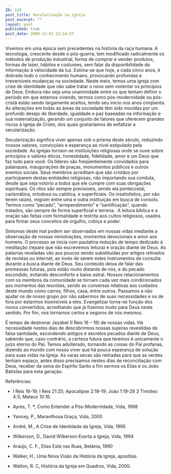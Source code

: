 ```yaml
---
ID: 129
post_title: Secularização na igreja
post_excerpt: ""
layout: post
published: true
post_date: 2009-12-01 22:14:57
---
```

Vivemos em uma época sem precedentes na história da raça humana. A tecnologia, crescente desde o pós-guerra, tem modificado radicalmente os métodos de produção industrial, forma de comprar e vender produtos, formas de lazer, hábitos e costumes, sem falar da disponibilidade da informação à velocidade da luz. Estima-se que hoje, a cada cinco anos, é dobrado todo o conhecimento humano, provocando profundas e irreversíveis mudanças na sociedade. Neste meio, temos uma igreja com crise de identidade que não sabe tratar o novo sem violentar os princípios de Deus. Embora não seja uma unanimidade entre os que tentam definir o período em que estamos vivendo, termos como pós-modernidade ou pós-cristã estão sendo largamente aceitos, tendo seu início nos anos cinqüenta. As alterações em todas as áreas da sociedade têm sido movidas por um profundo desejo de liberdade, igualdade e paz baseadas na informação e sua materialização, gerando um conjunto de fatores que oferecem grandes riscos à Igreja de Cristo, dos quais gostaríamos de enfatizar a secularização.

Secularização significa viver apenas sob o prisma deste século, reduzindo nossos valores, convicções e esperança ao nível estipulado pela sociedade. As igrejas tornam-se instituições religiosas onde se ouve sobre princípios e valores éticos, honestidade, fidelidade, amor e um Deus que faz tudo para você. Os líderes são freqüentemente convidados para palanques, inaugurações de praças, monumentos públicos e outros eventos sociais. Seus membros acreditam que são cristãos por  participarem destas entidades religiosas, não importando sua conduta, desde que seja notório a todos que ele cumpre com suas obrigações espirituais. Os ritos são sempre previsíveis, sendo ela pentecostal, carismática, ortodoxa ou católica, e superficiais. Os insatisfeitos, por não terem raízes, migram entre uma e outra instituição em busca de consolo. Termos como “pecado”, “arrependimento” e “santificação”, quando tratados, são sempre de forma superficial e terrena.  A leitura bíblica e a oração são feitas com formalidade e restrita aos cultos religiosos, usados para firmar seus conceitos de orgulho, cobiça e poder.

Sintomas deste mal podem ser observados em nossas vidas mediante a observação de nossas ministrações, momentos devocionais e amor aos homens. O processo se inicia com paulatina redução de tempo dedicado à meditação (repare que não escrevemos leitura) e oração diante de Deus. As palavras reveladas vão aos poucos sendo substituídas por artigos retirados de revistas ou internet, ao invés de serem estes instrumentos de consulta durante a busca diante de Deus. Seu conteúdo deixa de falar das promessas futuras, pois estão muito distante de nós, e do pecado escondido, evitando desconforto e baixo astral. Nossos relacionamentos com os membros da comunidade se tornam cada vez mais condicionados aos momentos das reuniões, sendo as conversas relativas aos cuidados deste mundo como carros, filhos, casa, entre outros. Passamos a não ajudar os de nosso grupo por não sabermos de suas necessidades e os de fora por estarmos insensíveis a eles. Evangelizar torna-se função dos novos convertidos, acreditando que já fizemos muito para Deus neste sentido. Por fim, nos tornamos certos e seguros de nós mesmos.

É tempo de destronar Jezabel (I Reis 16 – 19) de nossas vidas. Há necessidade nestes dias de descobrirmos nossas sujeiras revestidas de falsa santidade, escondendo antigos e secretos pecados diante de Deus, sabendo que, caso contrário, a certeza futura que teremos é unicamente o juízo eterno do Pai. Temos adulterado, tornando as coisas do Pai profanas, dizendo ao mundo com nosso viver que há pouca esperança de solução para suas vidas na Igreja. As varas secas são retiradas para que as verdes tenham espaço, antes disso precisamos nestes dias de reconciliação com Deus, receber da seiva do Espírito Santo a fim sermos os Elias e os João Batistas para esta geração.

Referências:

- I Reis 16-19; I Reis 21:25; Apocalipse 2:18-19; João 1:19-28 2 Timóteo 4:3; Mateus 10:16.

- Ayres, T. ª, Como Entender a Pós-Modernidade, Vida, 1998

- Yancey, P., Maravilhosa Graça, Vida, 2000

- André, M., A Crise de Identidade da Igreja, Vida, 1995

- Wilkerson, D., David Wilkerson Exorta a Igreja, Vida, 1994

- Araújo, C. F., Elias Está nas Ruas, Betânia, 1990

- Walker, H., Uma Nova Visão da História da Igreja, apostilas.

- Walton, R. C, História da Igreja em Quadros, Vida, 2000.